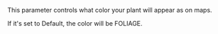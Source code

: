 This parameter controls what color your plant will appear as on maps.

If it's set to Default, the color will be FOLIAGE.